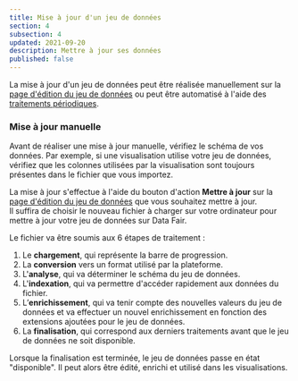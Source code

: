 ```yaml
---
title: Mise à jour d'un jeu de données
section: 4
subsection: 4
updated: 2021-09-20
description: Mettre à jour ses données
published: false
---
```


La mise à jour d'un jeu de données peut être réalisée manuellement sur la [page d'édition du jeu de données](./user-guide/edition-dataset) ou peut être automatisé à l'aide des [traitements périodiques](./user-guide/processing).

### Mise à jour manuelle

Avant de réaliser une mise à jour manuelle, vérifiez le schéma de vos données. Par exemple, si une visualisation utilise votre jeu de données, vérifiez que les colonnes utilisées par la visualisation sont toujours présentes dans le fichier que vous importez.

La mise à jour s'effectue à l'aide du bouton d'action **Mettre à jour** sur la [page d'édition du jeu de données](./user-guide/edition-dataset) que vous souhaitez mettre à jour.  
Il suffira de choisir le nouveau fichier à charger sur votre ordinateur pour mettre à jour votre jeu de données sur Data Fair.

Le fichier va être soumis aux 6 étapes de traitement :

1. Le **chargement**, qui représente la barre de progression.
2. La **conversion** vers un format utilisé par la plateforme.
3. L'**analyse**, qui va déterminer le schéma du jeu de données.
4. L'**indexation**, qui va permettre d'accéder rapidement aux données du fichier.
5. L’**enrichissement**, qui va tenir compte des nouvelles valeurs du jeu de données et va effectuer un nouvel enrichissement en fonction des extensions ajoutées pour le jeu de données.  
6. La **finalisation**, qui correspond aux derniers traitements avant que le jeu de données ne soit disponible.

<p>
</p>
Lorsque la finalisation est terminée, le jeu de données passe en état "disponible".  
Il peut alors être édité, enrichi et utilisé dans les visualisations.
